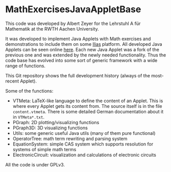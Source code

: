 MathExercisesJavaAppletBase
===========================

This code was developed by Albert Zeyer for the Lehrstuhl A für Mathematik at the RWTH Aachen University.

It was developed to implement Java Applets with Math exercises and demonstrations to include them on some [Ilias](http://www.ilias.de/) platform. All developed Java Applets can be seen online [here](http://www.matha.rwth-aachen.de/~ilias/jars/). Each new Java Applet was a fork of the previous one and was extended by the newly needed functionality. Thus the code base has evolved into some sort of generic framework with a wide range of functions.

This Git repository shows the full development history (always of the most-recent Applet).

Some of the functions:

* VTMeta: LaTeX-like language to define the content of an Applet.
 This is where every Applet gets its content from. The source itself is in the file `content.vtmeta`. There is some detailed German documentation about it in `VTMeta*.txt`.
* PGraph: 2D plotting/visualizing functions
* PGraph3D: 3D visualizing functions
* Utils: some generic useful Java utils (many of them pure functional)
* OperatorTree: math term rewriting and parsing system
* EquationSystem: simple CAS system which supports resolution for systems of simple math terms
* ElectronicCircuit: visualization and calculations of electronic circuits

All the code is under GPLv3.
